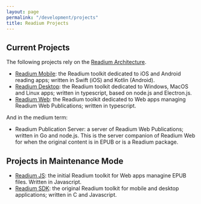 ```yaml
---
layout: page
permalink: "/development/projects"
title: Readium Projects
---
```


## Current Projects

The following projects rely on the [Readium Architecture](https://readium.org/architecture/). 

- [Readium Mobile](https://readium.org/mobile/): the Readium toolkit dedicated to iOS and Android reading apps; written in Swift (iOS) and Kotlin (Android).
- [Readium Desktop](https://readium.org/desktop/): the Readium toolkit dedicated to Windows, MacOS and Linux apps; written in typescript, based on node.js and Electron.js.
- [Readium Web](https://readium.org/web/): the Readium toolkit dedicated to Web apps managing Readium Web Publications; written in typescript.

And in the medium term: 

- Readium Publication Server: a server of Readium Web Publications; written in Go and node.js. This is the server companion of Readium Web for when the original content is in EPUB or is a Readium package.  

## Projects in Maintenance Mode

- [Readium JS](readium-js-overview): the initial Readium toolkit for Web apps managine EPUB files. Written in Javascript. 
- [Readium SDK](readium-sdk-overview): the original Readium toolkit for mobile and desktop applications; written in C and Javascript.